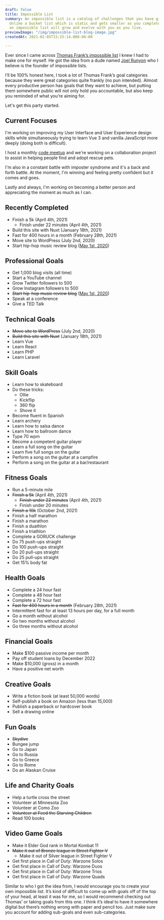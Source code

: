 ```yaml
---
draft: false
title: Impossible List
summary: An impossible list is a catalog of challenges that you have given yourself.
  Unlike a bucket list which is static and gets smaller as you complete the items,
  an impossible list will grow and evolve with you as you live.
previewImage: "/img/impossible-list-blog-image.jpg"
createdAt: 2021-02-05T15:25:14.000-06:00

---
```

Ever since I came across <a href="https://www.google.com" target="_blank" rel="noopener noreferrer">Thomas Frank’s impossible list</a> I knew I had to make one for myself. He got the idea from a dude named <a href="https://impossiblehq.com/impossible-list/" target="_blank" rel="noopener noreferrer">Joel Runyon</a> who I believe is the founder of impossible lists.

I’ll be 100% honest here, I took a lot of Thomas Frank’s goal categories because they were great categories quite frankly (no pun intended). Almost every productive person has goals that they want to achieve, but putting them somewhere public will not only hold you accountable, but also keep you reminded of what you’re aiming for.

Let's get this party started.

## Current Focuses

I'm working on improving my User Interface and User Experience design skills while simultaneously trying to learn Vue 3 and vanilla JavaScript more deeply (doing both is difficult).

I host a monthly [code meetup](https://www.meetup.com/Code-Challenge-Meetup-Group/ "code meetup") and we're working on a collaboration project to assist in helping people find and adopt rescue pets.

I'm also in a constant battle with imposter syndrome and it's a back and forth battle. At the moment, I'm winning and feeling pretty confident but it comes and goes.

Lastly and always, I'm working on becoming a better person and appreciating the moment as much as I can.

## Recently Completed

* Finish a 5k (April 4th, 2021)
  * Finish under 22 minutes (April 4th, 2021)
* Build this site with Nuxt (January 18th, 2021)
* Fast for 400 hours in a month (February 28th, 2021)
* Move site to WordPress (July 2nd, 2020)
* Start hip-hop music review blog ([May 1st, 2020](https://hiphopseason.com/))

## Professional Goals

* Get 1,000 blog visits (all time)
* Start a YouTube channel
* Grow Twitter followers to 500
* Grow Instagram followers to 500
* ~~Start hip-hop music review blog~~ ([May 1st, 2020](https://hiphopseason.com/))
* Speak at a conference
* Give a TED Talk

## Technical Goals

* ~~Move site to WordPress~~ (July 2nd, 2020)
* ~~Build this site with Nuxt~~ (January 18th, 2021)
* Learn Vue
* Learn React
* Learn PHP
* Learn Laravel

## Skill Goals

* Learn how to skateboard
* Do these tricks:
  * Ollie
  * Kickflip
  * 360 flip
  * Shove it
* Become fluent in Spanish
* Learn archery
* Learn how to salsa dance
* Learn how to ballroom dance
* Type 70 wpm
* Become a competent guitar player
* Learn a full song on the guitar
* Learn five full songs on the guitar
* Perform a song on the guitar at a campfire
* Perform a song on the guitar at a bar/restaurant

## Fitness Goals

* Run a 5-minute mile
* ~~Finish a 5k~~ (April 4th, 2021)
  * ~~Finish under 22 minutes~~ (April 4th, 2021)
  * Finish under 20 minutes
* ~~Finish a 10k~~ (October 2nd, 2021)
* Finish a half marathon
* Finish a marathon
* Finish a duathlon
* Finish a triathlon
* Complete a GORUCK challenge
* Do 75 push-ups straight
* Do 100 push-ups straight
* Do 20 pull-ups straight
* Do 25 pull-ups straight
* Get 15% body fat

## Health Goals

* Complete a 24 hour fast
* Complete a 48 hour fast
* Complete a 72 hour fast
* ~~Fast for 400 hours in a month~~ (February 28th, 2021)
* Intermittent fast for at least 13 hours per day, for a full month
* Go a month without alcohol
* Go two months without alcohol
* Go three months without alcohol

## Financial Goals

* Make $100 passive income per month
* Pay off student loans by December 2022
* Make $10,000 (gross) in a month
* Have a positive net worth

## Creative Goals

* Write a fiction book (at least 50,000 words)
* Self-publish a book on Amazon (less than 15,000)
* Publish a paperback or hardcover book
* Sell a drawing online

## Fun Goals

* ~~Skydive~~
* Bungee jump
* Go to Japan
* Go to Russia
* Go to Greece
* Go to Rome
* Do an Alaskan Cruise

## Life and Charity Goals

* Help a turtle cross the street
* Volunteer at Minnesota Zoo
* Volunteer at Como Zoo
* ~~Volunteer at Feed the Starving Children~~
* Read 100 books

## Video Game Goals

* Make it Elder God rank in Mortal Kombat 11
* ~~Make it out of Bronze league in Street Fighter V~~
  * Make it out of Silver league in Street Fighter V
* Get first place in Call of Duty: Warzone Solos
* Get first place in Call of Duty: Warzone Duos
* Get first place in Call of Duty: Warzone Trios
* Get first place in Call of Duty: Warzone Quads

Similar to who I got the idea from, I would encourage you to create your own impossible list. It’s kind of difficult to come up with goals off of the top of your head, at least it was for me, so I would recommend checking out Thomas’ or taking goals from this one. I think it’s ideal to have it somewhere digital but there’s nothing wrong with paper and pencil too. Just make sure you account for adding sub-goals and even sub-categories.
